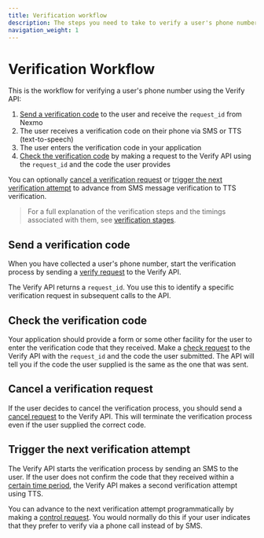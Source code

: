 ```yaml
---
title: Verification workflow
description: The steps you need to take to verify a user's phone number.
navigation_weight: 1
---
```


# Verification Workflow

This is the workflow for verifying a user's phone number using the Verify API:

1. [Send a verification code](#send-a-verification-code) to the user and receive the `request_id` from Nexmo
2. The user receives a verification code on their phone via SMS or TTS (text-to-speech)
3. The user enters the verification code in your application
4. [Check the verification code](#check-the-verification-code) by making a request to the Verify API using the `request_id` and the code the user provides

You can optionally [cancel a verification request](#cancel-a-verification-request) or [trigger the next verification attempt](#trigger-the-next-verification-attempt) to advance from SMS message verification to TTS verification.

> For a full explanation of the verification steps and the timings associated with them, see [verification stages](verification-stages).

## Send a verification code

When you have collected a user's phone number, start the verification process by sending a [verify request](/verify/building-blocks/send-verify-request) to the Verify API.

The Verify API returns a `request_id`. You use this to identify a specific verification request in subsequent calls to the API.

## Check the verification code

Your application should provide a form or some other facility for the user to enter the verification code that they received. Make a [check request](/verify/building-blocks/check-verify-request) to the Verify API with the `request_id` and the code the user submitted. The API will tell you if the code the user supplied is the same as the one that was sent.

## Cancel a verification request

If the user decides to cancel the verification process, you should send a [cancel request](/verify/building-blocks/cancel-verify-request) to the Verify API. This will terminate the verification process even if the user supplied the correct code.

## Trigger the next verification attempt

The Verify API starts the verification process by sending an SMS to the user. If the user does not confirm the code that they received within a [certain time period](verification-stages), the Verify API makes a second verification attempt using TTS.

You can advance to the next verification attempt programmatically by making a [control request](/verify/building-blocks/trigger-next-verification-process). You would normally do this if your user indicates that they prefer to verify via a phone call instead of by SMS.


